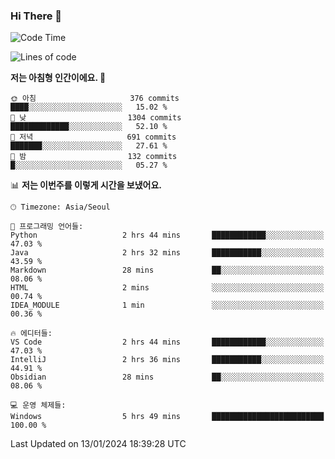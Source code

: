 ### Hi There 👋


<!---
- 👋 Hi, I’m @muyaaho
- 👀 I’m interested in ...
- 🌱 I’m currently learning ...
- 💞️ I’m looking to collaborate on ...
- 📫 How to reach me ...
--->
<!--- plz
muyaaho/muyaaho is a ✨ special ✨ repository because its `README.md` (this file) appears on your GitHub profile.
You can click the Preview link to take a look at your changes.
<a href="https://hits.seeyoufarm.com"><img src="https://hits.seeyoufarm.com/api/count/incr/badge.svg?url=https%3A%2F%2Fgithub.com%2Fejaman&count_bg=%23000000&title_bg=%23000000&icon=github.svg&icon_color=%23FFFFFF&title=Github&edge_flat=true"/></a>
   --->
   
<!--START_SECTION:waka-->
![Code Time](http://img.shields.io/badge/Code%20Time-375%20hrs%2032%20mins-blue)

![Lines of code](https://img.shields.io/badge/%EC%A0%80%EB%8A%94%20%EC%97%AC%ED%83%9C%EA%B9%8C%EC%A7%80%20-706.0%20thousand%20%EC%A4%84%EC%9D%98%20%EC%BD%94%EB%93%9C%EB%A5%BC%20%EC%9E%91%EC%84%B1%ED%96%88%EC%96%B4%EC%9A%94.-blue)

**저는 아침형 인간이에요. 🐤** 

```text
🌞 아침                     376 commits         ████░░░░░░░░░░░░░░░░░░░░░   15.02 % 
🌆 낮　                     1304 commits        █████████████░░░░░░░░░░░░   52.10 % 
🌃 저녁                     691 commits         ███████░░░░░░░░░░░░░░░░░░   27.61 % 
🌙 밤　                     132 commits         █░░░░░░░░░░░░░░░░░░░░░░░░   05.27 % 
```


📊 **저는 이번주를 이렇게 시간을 보냈어요.** 

```text
🕑︎ Timezone: Asia/Seoul

💬 프로그래밍 언어들: 
Python                   2 hrs 44 mins       ████████████░░░░░░░░░░░░░   47.03 % 
Java                     2 hrs 32 mins       ███████████░░░░░░░░░░░░░░   43.59 % 
Markdown                 28 mins             ██░░░░░░░░░░░░░░░░░░░░░░░   08.06 % 
HTML                     2 mins              ░░░░░░░░░░░░░░░░░░░░░░░░░   00.74 % 
IDEA_MODULE              1 min               ░░░░░░░░░░░░░░░░░░░░░░░░░   00.36 % 

🔥 에디터들: 
VS Code                  2 hrs 44 mins       ████████████░░░░░░░░░░░░░   47.03 % 
IntelliJ                 2 hrs 36 mins       ███████████░░░░░░░░░░░░░░   44.91 % 
Obsidian                 28 mins             ██░░░░░░░░░░░░░░░░░░░░░░░   08.06 % 

💻 운영 체제들: 
Windows                  5 hrs 49 mins       █████████████████████████   100.00 % 
```


 Last Updated on 13/01/2024 18:39:28 UTC
<!--END_SECTION:waka-->

